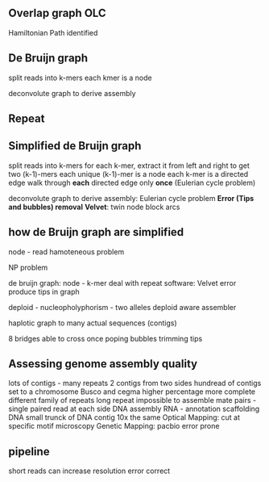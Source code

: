 ## Overlap graph OLC
Hamiltonian Path identified
## De Bruijn graph
split reads into k-mers
each kmer is a node

deconvolute graph to derive assembly
## Repeat
## Simplified de Bruijn graph
split reads into k-mers
for each k-mer, extract it from left and right to get two (k-1)-mers
each unique (k-1)-mer is a node
each k-mer is a directed edge 
walk through **each** directed edge only **once** (Eulerian cycle problem)

deconvolute graph to derive assembly: Eulerian cycle problem
**Error (Tips and bubbles) removal**
**Velvet**: twin node block arcs 

> 
## how de Bruijn graph are simplified


node - read
hamoteneous problem

NP problem 

de bruijn graph:
node - k-mer
deal with repeat
software: Velvet
error produce tips in graph

deploid - nucleopholyphorism - two alleles
deploid aware assembler

haplotic
graph to many actual sequences (contigs)

8 bridges able to cross once
poping bubbles trimming tips

## Assessing genome assembly quality
lots of contigs - many repeats
2 contigs from two sides 
hundread of contigs set to a chromosome
Busco and cegma higher percentage more complete
 different family of repeats 
 long repeat impossible to assemble
 mate pairs - single paired read at each side
 DNA assembly
 RNA - annotation
 scaffolding DNA
 small trunck of DNA 
 contig
 10x the same
 Optical Mapping: cut at specific motif microscopy
 Genetic Mapping:
 pacbio error prone

## pipeline

 short reads can increase resolution 
 error correct 

<!--stackedit_data:
eyJoaXN0b3J5IjpbLTIxMDg0MDUzOTIsLTU3NTk0MzQ4NywtMT
I0NTk4MTkxMSwtNTc4NDI2NzExLDUzNjg1MTkwNSw0Mzg3MzEy
MDksMTQ0MzAwMzk0MywtMTQxMDIyNDgzLC0yMDQ2MDk0OTgxLC
05NDA5NjY0MzYsLTE5Njc5MTEzNzgsMjA5NjQxNzQyMiwyMDAw
MTE4MjgzLDEyNDM1NzM0OTddfQ==
-->